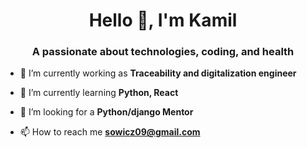 <h1 align="center">Hello 👋, I'm Kamil</h1>
<h3 align="center">A passionate about technologies, coding, and health</h3>

- 🔭 I’m currently working as **Traceability and digitalization engineer**

- 🌱 I’m currently learning **Python, React**

- 🤝 I’m looking for a **Python/django Mentor**

- 📫 How to reach me **sowicz09@gmail.com**

